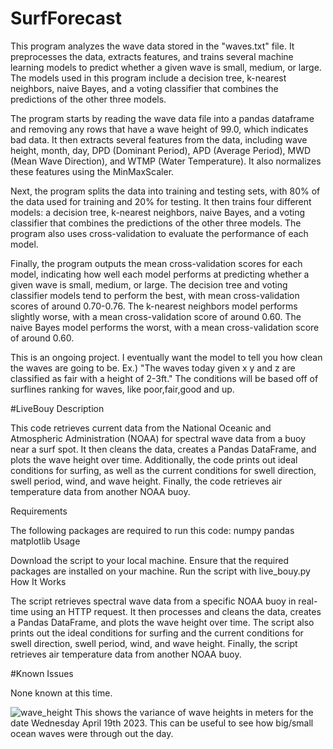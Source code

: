 
# SurfForecast

This program analyzes the wave data stored in the "waves.txt" file. It preprocesses the data, extracts features, and trains several machine learning models to predict whether a given wave is small, medium, or large. The models used in this program include a decision tree, k-nearest neighbors, naive Bayes, and a voting classifier that combines the predictions of the other three models.

The program starts by reading the wave data file into a pandas dataframe and removing any rows that have a wave height of 99.0, which indicates bad data. It then extracts several features from the data, including wave height, month, day, DPD (Dominant Period), APD (Average Period), MWD (Mean Wave Direction), and WTMP (Water Temperature). It also normalizes these features using the MinMaxScaler.

Next, the program splits the data into training and testing sets, with 80% of the data used for training and 20% for testing. It then trains four different models: a decision tree, k-nearest neighbors, naive Bayes, and a voting classifier that combines the predictions of the other three models. The program also uses cross-validation to evaluate the performance of each model.

Finally, the program outputs the mean cross-validation scores for each model, indicating how well each model performs at predicting whether a given wave is small, medium, or large. The decision tree and voting classifier models tend to perform the best, with mean cross-validation scores of around 0.70-0.76. The k-nearest neighbors model performs slightly worse, with a mean cross-validation score of around 0.60. The naive Bayes model performs the worst, with a mean cross-validation score of around 0.60.


This is an ongoing project. I eventually want the model to tell you how clean the waves are going to be. Ex.) "The waves today given x y and z are classified as fair with a height of 2-3ft." The conditions will be based off of surflines ranking for waves, like poor,fair,good and up.

#LiveBouy 
Description

This code retrieves current data from the National Oceanic and Atmospheric Administration (NOAA) for spectral wave data from a buoy near a surf spot. It then cleans the data, creates a Pandas DataFrame, and plots the wave height over time. Additionally, the code prints out ideal conditions for surfing, as well as the current conditions for swell direction, swell period, wind, and wave height. Finally, the code retrieves air temperature data from another NOAA buoy.

Requirements

The following packages are required to run this code:
numpy
pandas
matplotlib
Usage

Download the script to your local machine.
Ensure that the required packages are installed on your machine.
Run the script with live_bouy.py
How It Works

The script retrieves spectral wave data from a specific NOAA buoy in real-time using an HTTP request. It then processes and cleans the data, creates a Pandas DataFrame, and plots the wave height over time. The script also prints out the ideal conditions for surfing and the current conditions for swell direction, swell period, wind, and wave height. Finally, the script retrieves air temperature data from another NOAA buoy.

#Known Issues

None known at this time.




![wave_height](https://user-images.githubusercontent.com/81989762/233119310-437a7011-fe9b-4d78-a46b-45fc2bce3427.png)
This shows the variance of wave heights in meters for the date Wednesday April 19th 2023. This can be useful to see how big/small 
ocean waves were through out the day. 



